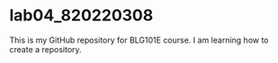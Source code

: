 # lab04_820220308

This is my GitHub repository for BLG101E course.
I am learning how to create a repository.
